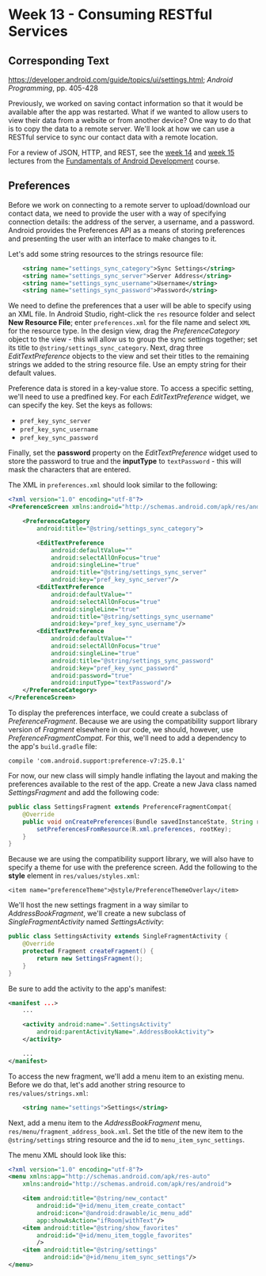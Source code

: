 # Week 13 - Consuming RESTful Services

## Corresponding Text
https://developer.android.com/guide/topics/ui/settings.html; 
*Android Programming*, pp. 405-428

Previously, we worked on saving contact information so that it would be 
available after the app was restarted.  What if we wanted to allow users to 
view their data from a website or from another device?  One way to do that is 
to copy the data to a remote server.  We'll look at how we can use a RESTful 
service to sync our contact data with a remote location.  

For a review of JSON, HTTP, and REST, see the 
[week 14](https://github.com/zarthur/CSCC-Fundamentals-Android-Notes/blob/master/week_14/readme.md) 
and 
[week 15](https://github.com/zarthur/CSCC-Fundamentals-Android-Notes/blob/master/week_15/readme.md) 
lectures from the 
[Fundamentals of Android Development](https://github.com/zarthur/CSCC-Fundamentals-Android-Notes/blob/master/README.md) 
course.

## Preferences
Before we work on connecting to a remote server to upload/download our contact 
data, we need to provide the user with a way of specifying connection details: 
the address of the server, a username, and a password.  Android provides the 
Preferences API as a means of storing preferences and presenting the user with 
an interface to make changes to it.  

Let's add some string resources to the strings resource file:

```xml
    <string name="settings_sync_category">Sync Settings</string>
    <string name="settings_sync_server">Server Address</string>
    <string name="settings_sync_username">Username</string>
    <string name="settings_sync_password">Password</string>
```

We need to define the preferences that a user will be able to specify 
using an XML file.  In Android Studio, right-click the `res` resource folder 
and select **New Resource File**; enter `preferences.xml` for the file name and 
select `XML` for the resource type.  In the design view, drag the 
*PreferenceCategory* object to the view - this will allow us to group the sync 
settings together; set its title to `@string/settings_sync_category`.  Next, 
drag three *EditTextPreference* objects to the view and set their titles to the 
remaining strings we added to the string resource file. Use an empty string for 
their default values.  

Preference data is stored in a key-value store. To access a specific setting, 
we'll need to use a predfined key.  For each *EditTextPreference* widget, 
we can specify the key.  Set the keys as follows:

- `pref_key_sync_server`
- `pref_key_sync_username`
- `pref_key_sync_password`

Finally, set the **password** property on the *EditTextPreference* widget used 
to store the password to true and the **inputType** to `textPassword` - this 
will mask the characters that are entered.

The XML in `preferences.xml` should look similar to the following:

```xml
<?xml version="1.0" encoding="utf-8"?>
<PreferenceScreen xmlns:android="http://schemas.android.com/apk/res/android">

    <PreferenceCategory
        android:title="@string/settings_sync_category">

        <EditTextPreference
            android:defaultValue=""
            android:selectAllOnFocus="true"
            android:singleLine="true"
            android:title="@string/settings_sync_server"
            android:key="pref_key_sync_server"/>
        <EditTextPreference
            android:defaultValue=""
            android:selectAllOnFocus="true"
            android:singleLine="true"
            android:title="@string/settings_sync_username"
            android:key="pref_key_sync_username"/>
        <EditTextPreference
            android:defaultValue=""
            android:selectAllOnFocus="true"
            android:singleLine="true"
            android:title="@string/settings_sync_password"
            android:key="pref_key_sync_password"
            android:password="true"
            android:inputType="textPassword"/>
    </PreferenceCategory>
</PreferenceScreen>
```

To display the preferences interface, we could create a subclass of 
*PreferenceFragment*. Because we are using the compatibility support library 
version of *Fragment* elsewhere in our code, we should, however, use 
*PreferenceFragmentCompat*. For this, we'll need to add a dependency to the 
app's `build.gradle` file:

```
compile 'com.android.support:preference-v7:25.0.1'
```

For now, our new class will simply handle inflating the layout and 
making the preferences available to the rest of the app.  Create a new Java 
class named *SettingsFragment* and add the following code:

```java
public class SettingsFragment extends PreferenceFragmentCompat{
    @Override
    public void onCreatePreferences(Bundle savedInstanceState, String rootKey) {
        setPreferencesFromResource(R.xml.preferences, rootKey);
    }
}
```

Because we are using the compatibility support library, we will also have to 
specify a theme for use with the preference screen.  Add the following to the 
**style** element in `res/values/styles.xml`:

```
<item name="preferenceTheme">@style/PreferenceThemeOverlay</item>
```

We'll host the new settings fragment in a way similar to *AddressBookFragment*, 
we'll create a new subclass of *SingleFragmentActivity* named 
*SettingsActivity*:

```java
public class SettingsActivity extends SingleFragmentActivity {
    @Override
    protected Fragment createFragment() {
        return new SettingsFragment();
    }
}
```

Be sure to add the activity to the app's manifest:

```xml
<manifest ...>
    ...

    <activity android:name=".SettingsActivity"
        android:parentActivityName=".AddressBookActivity">
    </activity>

    ...
</manifest>
```

To access the new fragment, we'll add a menu item to an existing menu. Before 
we do that, let's add another string resource to `res/values/strings.xml`:

```xml
    <string name="settings">Settings</string>
```

Next, add a menu item to the *AddressBookFragment* menu, 
`res/menu/fragment_address_book.xml`. Set the title of the new item to 
the `@string/settings` string resource and the id to `menu_item_sync_settings`. 

The menu XML should look like this:

```xml
<?xml version="1.0" encoding="utf-8"?>
<menu xmlns:app="http://schemas.android.com/apk/res-auto"
    xmlns:android="http://schemas.android.com/apk/res/android">

    <item android:title="@string/new_contact"
        android:id="@+id/menu_item_create_contact"
        android:icon="@android:drawable/ic_menu_add"
        app:showAsAction="ifRoom|withText"/>
    <item android:title="@string/show_favorites"
        android:id="@+id/menu_item_toggle_favorites"
        />
    <item android:title="@string/settings"
          android:id="@+id/menu_item_sync_settings"/>
</menu>
```